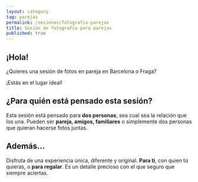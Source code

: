 ```yaml
---
layout: category
tag: parejas
permalink: /sesiones/fotografia-parejas
title: Sesión de fotografía para parejas
published: true
---
```

## ¡Hola!
¿Quieres una sesión de fotos en pareja en Barcelona o Fraga?

¡Estás en el lugar ideal!

## ¿Para quién está pensado esta sesión?
Esta sesión está pensado para **dos personas**, sea cual sea la relación que los una. Pueden ser **pareja, amigos, familiares** o simplemente dos personas que quieran hacerse fotos juntas.


## Además...
Disfruta de una experiencia única, diferente y original. **Para ti**, con quien tú quieras, o **para regalar**. Es un detalle precioso con el que seguro que siempre aciertas.
